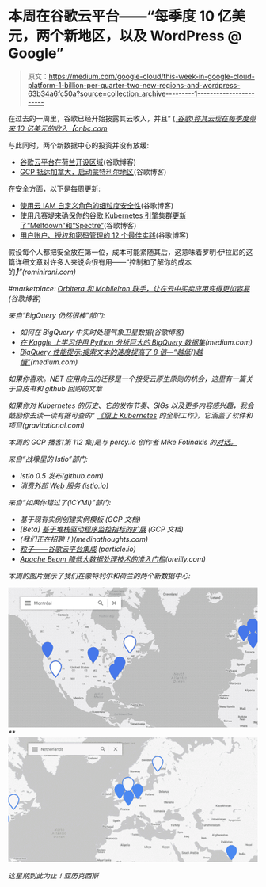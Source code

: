 # 本周在谷歌云平台——“每季度 10 亿美元，两个新地区，以及 WordPress @ Google”

> 原文：<https://medium.com/google-cloud/this-week-in-google-cloud-platform-1-billion-per-quarter-two-new-regions-and-wordpress-63b34a6fc50a?source=collection_archive---------1----------------------->

在过去的一周里，谷歌已经开始披露其云收入，并且“ [( *谷歌)称其云现在每季度带来 10 亿美元的收入【cnbc.com*](http://goo.gl/D93LFX)

与此同时，两个新数据中心的投资并没有放缓:

*   [谷歌云平台在荷兰开设区域](http://goo.gl/GVr3sn)(谷歌博客)
*   [GCP 抵达加拿大，启动蒙特利尔地区](http://goo.gl/qQthgn)(谷歌博客)

在安全方面，以下是每周更新:

*   [使用云 IAM 自定义角色的细粒度安全性](http://goo.gl/GrqU6c)(谷歌博客)
*   [使用凡赛堤来确保你的谷歌 Kubernetes 引擎集群更新了“Meltdown”和“Spectre”](http://goo.gl/BbbDta)(谷歌博客)
*   [用户账户、授权和密码管理的 12 个最佳实践](http://goo.gl/XBVLm6)(谷歌博客)

假设每个人都把安全放在第一位，成本可能紧随其后，这意味着罗明·伊拉尼的这篇详细文章对许多人来说会很有用——“控制和了解你的成本的[](http://goo.gl/Em9K4L)*】”(rominirani.com)*

*#marketplace: [Orbitera 和 MobileIron 联手，让在云中买卖应用变得更加容易](http://goo.gl/TuoHLg)(谷歌博客)*

*来自“BigQuery 仍然很棒”部门:*

*   *如何在 BigQuery 中实时处理气象卫星数据(谷歌博客)*
*   *[在 Kaggle 上学习使用 Python 分析巨大的 BigQuery 数据集](http://goo.gl/rpgygi)(medium.com)*
*   *[BigQuery 性能提示:搜索文本的速度提高了 8 倍—“越低()越慢”](http://goo.gl/ERyWk7)(medium.com)*

*如果你喜欢。NET 应用向云的迁移是一个接受云原生原则的机会，这里有一篇关于白皮书和 github 回购的文章*

*如果你对 Kubernetes 的历史、它的发布节奏、SIGs 以及更多内容感兴趣，我会鼓励你去读一读有据可查的“ [*《跟上 Kubernetes*](http://goo.gl/Ji9CQ8) 的全职工作》，它涵盖了软件和项目(gravitational.com)*

*本周的 GCP 播客(第 112 集)是与 percy.io 创作者 Mike Fotinakis 的[对话。](https://goo.gl/aUyWNB)*

*来自“战壕里的 Istio”部门:*

*   *Istio 0.5 发布(github.com)*
*   *[消费外部 Web 服务](http://goo.gl/Be3c6H) (istio.io)*

*来自“如果你错过了(ICYMI)”部门:*

*   *基于现有实例创建实例模板 (GCP 文档)*
*   *[Beta] [基于堆栈驱动程序监控指标的扩展](http://goo.gl/Q5kAjQ) (GCP 文档)*
*   *(我们正在招聘！)(medinathoughts.com)*
*   *[粒子——谷歌云平台集成](http://goo.gl/sSVmey) (particle.io)*
*   *[Apache Beam 降低大数据处理技术的准入门槛](http://goo.gl/63a24j)(oreilly.com)*

*本周的图片展示了我们在蒙特利尔和荷兰的两个新数据中心:*

*![](img/8342263944881bf0830d6b0cf72a756b.png)**![](img/37005f27a249e7c3525e2ea148ba7ba6.png)*

*这星期到此为止！亚历克西斯*